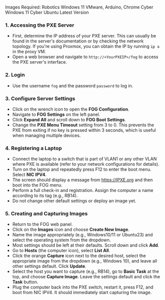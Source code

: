 Images Required:
Robotics Windows 11 VMware, Arduino, Chrome
Cyber Windows 11
Cyber Ubuntu Latest Version

### 1. Accessing the PXE Server
- First, determine the IP address of your PXE server. This can usually be found in the server's documentation or by checking the network topology. If you're using Proxmox, you can obtain the IP by running `ip a` in the proxy VM.
- Open a web browser and navigate to `http://<YourPXEIP>/fog` to access the PXE server's interface.

### 2. Login
- Use the username `fog` and the password `password` to log in.

### 3. Configure Server Settings
- Click on the wrench icon to open the **FOG Configuration**.
- Navigate to **FOG Settings** on the left panel.
- Click **Expand All** and scroll down to **FOG Boot Settings**.
- Change the **PXE Menu Timeout** setting from 3 to 0. This prevents the PXE from exiting if no key is pressed within 3 seconds, which is useful when managing multiple devices.

### 4. Registering a Laptop
- Connect the laptop to a switch that is part of VLAN1 or any other VLAN where PXE is available (refer to your network configurations for details).
- Turn on the laptop and repeatedly press F12 to enter the boot menu. Select **NIC IPV4**.
- The screen should display a message from https://IPXE.org and then boot into the FOG menu.
- Perform a full check-in and registration. Assign the computer a name according to its tag (e.g., RB14).
- Do not change other default settings or deploy an image yet.

### 5. Creating and Capturing Images
- Return to the FOG web panel.
- Click on the **Images** icon and choose **Create New Image**.
- Name the image appropriately (e.g., Windows10/11 or Ubuntu23) and select the operating system from the dropdown.
- Most settings should be left at their defaults. Scroll down and click **Add**.
- Go to **Hosts** (the computer icon), select **List All**.
- Click the orange **Capture** icon next to the desired host, select the appropriate image from the dropdown (e.g., Windows 10), and leave all other settings default. Click **Update**.
- Select the host you want to capture (e.g., RB14), go to **Basic Task** at the top, and choose **Capture Image**. Leave the settings default and click the **Task** button.
- Plug the computer back into the PXE switch, restart it, press F12, and boot from NIC IPV4. It should immediately start capturing the image.

